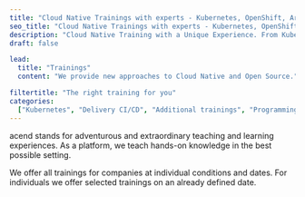 ```yaml
---
title: "Cloud Native Trainings with experts - Kubernetes, OpenShift, Argo CD."
seo_title: "Cloud Native Trainings with experts - Kubernetes, OpenShift, Argo CD."
description: "Cloud Native Training with a Unique Experience. From Kubernetes to Prometheus to Cilium."
draft: false

lead:
  title: "Trainings"
  content: "We provide new approaches to Cloud Native and Open Source."

filtertitle: "The right training for you"
categories:
  ["Kubernetes", "Delivery CI/CD", "Additional trainings", "Programming"]
---
```


acend stands for adventurous and extraordinary teaching and learning experiences. As a platform, we teach hands-on knowledge in the best possible setting.<br/>

We offer all trainings for companies at individual conditions and dates. For individuals we offer selected trainings on an already defined date.
